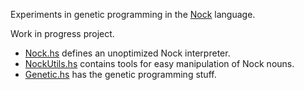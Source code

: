 Experiments in genetic programming in the
[Nock](https://github.com/cgyarvin/urbit/blob/master/doc/book/1-nock.markdown)
language.

Work in progress project.

* [Nock.hs](https://github.com/billpmurphy/genetic-nock/blob/master/Nock.hs)
  defines an unoptimized Nock interpreter.
* [NockUtils.hs](https://github.com/billpmurphy/genetic-nock/blob/master/NockUtils.hs)
  contains tools for easy manipulation of Nock nouns.
* [Genetic.hs](https://github.com/billpmurphy/genetic-nock/blob/master/Genetic.hs)
  has the genetic programming stuff.
